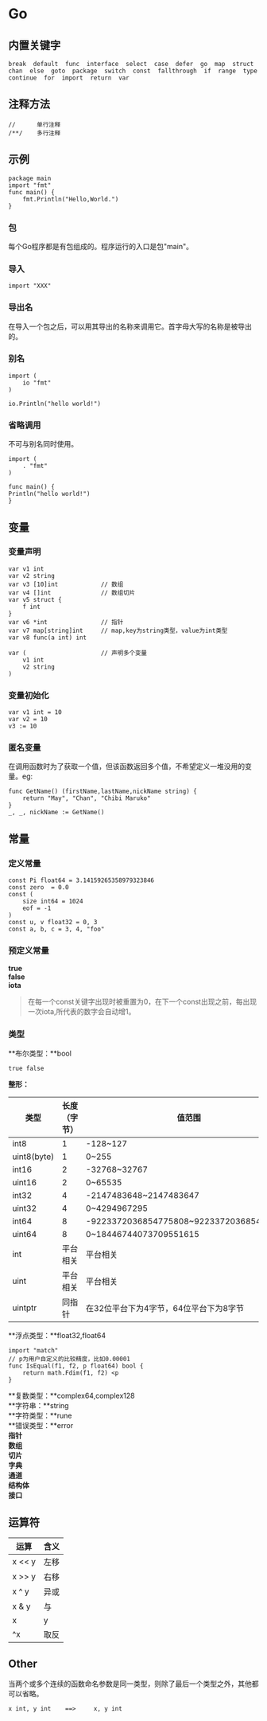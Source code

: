 # Go
## 内置关键字
    break  default  func  interface  select  case  defer  go  map  struct  chan  else  goto  package  switch  const  fallthrough  if  range  type  continue  for  import  return  var
## 注释方法
    //		单行注释
    /**/	多行注释
## 示例

    package main
    import "fmt"
    func main() {
    	fmt.Println("Hello,World.")
    }

### 包
每个Go程序都是有包组成的。程序运行的入口是包"main"。
### 导入
    import "XXX"
### 导出名
在导入一个包之后，可以用其导出的名称来调用它。首字母大写的名称是被导出的。
### 别名
    import (
    	io "fmt"
    )
    
    io.Println("hello world!")
### 省略调用
不可与别名同时使用。

    import (
    	. "fmt"
    )
    
    func main() {
    Println("hello world!")
    }
## 变量
### 变量声明

    var v1 int
    var v2 string
    var v3 [10]int            // 数组
    var v4 []int              // 数组切片
    var v5 struct {
    	f int
    }
    var v6 *int               // 指针
    var v7 map[string]int     // map,key为string类型，value为int类型
    var v8 func(a int) int

    var (                     // 声明多个变量
    	v1 int
    	v2 string
    )

### 变量初始化
    var v1 int = 10
    var v2 = 10
    v3 := 10
### 匿名变量
在调用函数时为了获取一个值，但该函数返回多个值，不希望定义一堆没用的变量。eg:

    func GetName() (firstName,lastName,nickName string) {
    	return "May", "Chan", "Chibi Maruko"
    }
    _, _, nickName := GetName()
## 常量
### 定义常量
    const Pi float64 = 3.14159265358979323846
    const zero  = 0.0
    const (
    	size int64 = 1024
    	eof = -1
    )
    const u, v float32 = 0, 3
    const a, b, c = 3, 4, "foo"
### 预定义常量
**true**  
**false**  
**iota**  
> 在每一个const关键字出现时被重置为0，在下一个const出现之前，每出现一次iota,所代表的数字会自动增1。

### 类型
**布尔类型：**bool  

    true false

**整形：**  

| 类型 | 长度（字节） | 值范围 |
|----|--------|--|
| int8 | 1 | -128~127 |
| uint8(byte) | 1 | 0~255 |
| int16 | 2 | -32768~32767 |
| uint16 | 2 | 0~65535 |
| int32 | 4 | -2147483648~2147483647 |
| uint32 | 4 | 0~4294967295 |
| int64 | 8 | -9223372036854775808~9223372036854775807 |
| uint64 | 8 | 0~18446744073709551615 |
| int | 平台相关 | 平台相关 |
| uint | 平台相关 | 平台相关 |
| uintptr | 同指针 | 在32位平台下为4字节，64位平台下为8字节 |
  
**浮点类型：**float32,float64  

    import "match"
    // p为用户自定义的比较精度，比如0.00001
    func IsEqual(f1, f2, p float64) bool {
    	return math.Fdim(f1, f2) <p
    }

**复数类型：**complex64,complex128  
**字符串：**string  
**字符类型：**rune  
**错误类型：**error  
**指针**  
**数组**  
**切片**  
**字典**  
**通道**  
**结构体**  
**接口**

## 运算符
| 运算 | 含义 |
|----|----|
| x << y | 左移 |
| x >> y |右移 |
| x ^ y | 异或 |
| x & y | 与 |
| x | y | 或 |
| ^x | 取反 |
## Other
当两个或多个连续的函数命名参数是同一类型，则除了最后一个类型之外，其他都可以省略。

    x int, y int	==>		x, y int